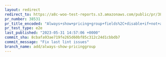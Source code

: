 ```yaml
---
layout: redirect
redirect_to: https://a8c-woo-test-reports.s3.amazonaws.com/public/pr/38531/e2e/index.html
pr_number: 38531
pr_title_encoded: "Always+show+pricing+group+fields%2C+disable+if+not+available+for+a+product+type"
pr_test_type: e2e
last_published: "2023-05-31 14:57:06 +0000"
commit_sha: 8cbafa93ae719fe265d60bf85c312c24d1cbbdb7
commit_message: "Fix last lint issues"
branch_name: add/always-show-pricinggroup
---
```

